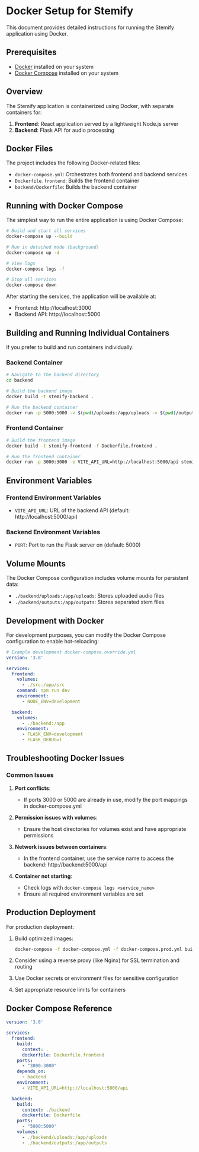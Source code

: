# Docker Setup for Stemify

This document provides detailed instructions for running the Stemify application using Docker.

## Prerequisites

- [Docker](https://docs.docker.com/get-docker/) installed on your system
- [Docker Compose](https://docs.docker.com/compose/install/) installed on your system

## Overview

The Stemify application is containerized using Docker, with separate containers for:

1. **Frontend**: React application served by a lightweight Node.js server
2. **Backend**: Flask API for audio processing

## Docker Files

The project includes the following Docker-related files:

- `docker-compose.yml`: Orchestrates both frontend and backend services
- `Dockerfile.frontend`: Builds the frontend container
- `backend/Dockerfile`: Builds the backend container

## Running with Docker Compose

The simplest way to run the entire application is using Docker Compose:

```bash
# Build and start all services
docker-compose up --build

# Run in detached mode (background)
docker-compose up -d

# View logs
docker-compose logs -f

# Stop all services
docker-compose down
```

After starting the services, the application will be available at:
- Frontend: http://localhost:3000
- Backend API: http://localhost:5000

## Building and Running Individual Containers

If you prefer to build and run containers individually:

### Backend Container

```bash
# Navigate to the backend directory
cd backend

# Build the backend image
docker build -t stemify-backend .

# Run the backend container
docker run -p 5000:5000 -v $(pwd)/uploads:/app/uploads -v $(pwd)/outputs:/app/outputs stemify-backend
```

### Frontend Container

```bash
# Build the frontend image
docker build -t stemify-frontend -f Dockerfile.frontend .

# Run the frontend container
docker run -p 3000:3000 -e VITE_API_URL=http://localhost:5000/api stemify-frontend
```

## Environment Variables

### Frontend Environment Variables

- `VITE_API_URL`: URL of the backend API (default: http://localhost:5000/api)

### Backend Environment Variables

- `PORT`: Port to run the Flask server on (default: 5000)

## Volume Mounts

The Docker Compose configuration includes volume mounts for persistent data:

- `./backend/uploads:/app/uploads`: Stores uploaded audio files
- `./backend/outputs:/app/outputs`: Stores separated stem files

## Development with Docker

For development purposes, you can modify the Docker Compose configuration to enable hot-reloading:

```yaml
# Example development docker-compose.override.yml
version: '3.8'

services:
  frontend:
    volumes:
      - ./src:/app/src
    command: npm run dev
    environment:
      - NODE_ENV=development

  backend:
    volumes:
      - ./backend:/app
    environment:
      - FLASK_ENV=development
      - FLASK_DEBUG=1
```

## Troubleshooting Docker Issues

### Common Issues

1. **Port conflicts**:
   - If ports 3000 or 5000 are already in use, modify the port mappings in docker-compose.yml

2. **Permission issues with volumes**:
   - Ensure the host directories for volumes exist and have appropriate permissions

3. **Network issues between containers**:
   - In the frontend container, use the service name to access the backend: http://backend:5000/api

4. **Container not starting**:
   - Check logs with `docker-compose logs <service_name>`
   - Ensure all required environment variables are set

## Production Deployment

For production deployment:

1. Build optimized images:
   ```bash
   docker-compose -f docker-compose.yml -f docker-compose.prod.yml build
   ```

2. Consider using a reverse proxy (like Nginx) for SSL termination and routing

3. Use Docker secrets or environment files for sensitive configuration

4. Set appropriate resource limits for containers

## Docker Compose Reference

```yaml
version: '3.8'

services:
  frontend:
    build:
      context: .
      dockerfile: Dockerfile.frontend
    ports:
      - "3000:3000"
    depends_on:
      - backend
    environment:
      - VITE_API_URL=http://localhost:5000/api

  backend:
    build:
      context: ./backend
      dockerfile: Dockerfile
    ports:
      - "5000:5000"
    volumes:
      - ./backend/uploads:/app/uploads
      - ./backend/outputs:/app/outputs
``` 